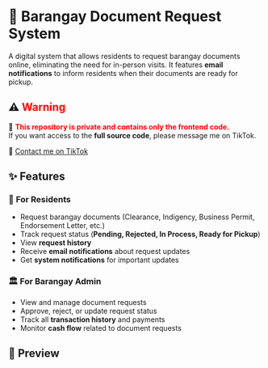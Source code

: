 # 🏡 Barangay Document Request System  

A digital system that allows residents to request barangay documents online, eliminating the need for in-person visits. It features **email notifications** to inform residents when their documents are ready for pickup.  

## ⚠️ <span style="color:red">Warning</span>  

🚨 <span style="color:red">**This repository is private and contains only the frontend code.**</span>  
If you want access to the **full source code**, please message me on TikTok.  

🔗 [Contact me on TikTok](https://www.tiktok.com/@krelq) 

## ✨ Features  

### 👥 **For Residents**  
- Request barangay documents (Clearance, Indigency, Business Permit, Endorsement Letter, etc.)  
- Track request status (**Pending, Rejected, In Process, Ready for Pickup**)  
- View **request history**  
- Receive **email notifications** about request updates  
- Get **system notifications** for important updates  

### 🏛️ **For Barangay Admin**  
- View and manage document requests  
- Approve, reject, or update request status  
- Track all **transaction history** and payments  
- Monitor **cash flow** related to document requests  

## 📸 Preview  



